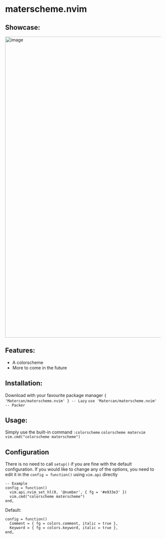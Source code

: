 # materscheme.nvim

## Showcase:
<img width="1870" height="973" alt="image" src="https://github.com/user-attachments/assets/2dbf450b-65d4-41e8-b2d0-10806d0d97d7" />

## Features:
- A colorscheme
- More to come in the future

## Installation:
Download with your favourite package manager
``` { 'Matercan/materscheme.nvim' } -- Lazy ```
``` use 'Matercan/materscheme.nvim' -- Packer ```

## Usage:
Simply use the built-in command ``:colorscheme``
``` colorscheme matervim ```
``` vim.cmd("colorscheme materscheme") ```

## Configuration
There is no need to call ``setup()`` if you are fine with the default configuration.
If you would like to change any of the options, you need to edit it in the ``config = function()`` using ``vim.api`` directly

```
-- Example
config = function()
  vim.api.nvim_set_hl(0, '@number', { fg = '#e933e3' })
  vim.cmd("colorscheme materscheme")
end,
```

Default:
```
config = function()
  Comment = { fg = colors.comment, italic = true },
  Keyword = { fg = colors.keyword, italic = true },
end,
```
